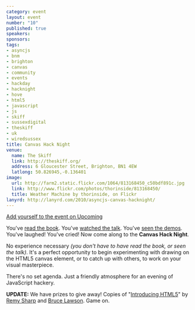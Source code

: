 ```yaml
--- 
category: event
layout: event
number: "10"
published: true
speakers: 
sponsors: 
tags: 
- asyncjs
- bnm
- brighton
- canvas
- community
- events
- hackday
- hacknight
- hove
- html5
- javascript
- js
- skiff
- sussexdigital
- theskiff
- uk
- wiredsussex
title: Canvas Hack Night
venue: 
  name: The Skiff
  link: http://theskiff.org/
  address: 6 Gloucester Street, Brighton, BN1 4EW
  latlong: 50.826945,-0.136401
image:
  url: http://farm2.static.flickr.com/1064/813168450_c50bdf891c.jpg
  link: http://www.flickr.com/photos/thorinside/813168450/
  title: Weather Machine by thorinside, on Flickr
lanyrd: http://lanyrd.com/2010/asyncjs-canvas-hacknight/
---
```

<a href="http://upcoming.yahoo.com/event/6976972">Add yourself to the event on Upcoming</a>

You've <a href="http://diveintohtml5.org/canvas.html">read the book</a>. You've <a href="http://asyncjs.com/canvas/">watched the talk</a>. You've <a href="http://www.canvasdemos.com">seen the demos</a>. You've laughed! You've cried! Now come along to the <strong>Canvas Hack Night</strong>.

No experience necessary <em>(you don't have to have read the book, or seen the talk)</em>. It's a perfect opportunity to begin experimenting with drawing on the HTML5 canvas element, or to catch up with others, to work on your visual masterpiece.

There's no set agenda. Just a friendly atmosphere for an evening of JavaScript hackery.

<strong>UPDATE:</strong> We have prizes to give away! Copies of "<a href="http://introducinghtml5.com">Introducing HTML5</a>" by <a href="http://remysharp.com">Remy Sharp</a> and <a href="http://www.brucelawson.co.uk">Bruce Lawson</a>. Game on.

